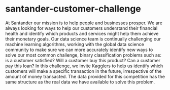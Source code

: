 # santander-customer-challenge
At Santander our mission is to help people and businesses prosper. We are always looking for ways to help our customers understand their financial health and identify which products and services might help them achieve their monetary goals.  Our data science team is continually challenging our machine learning algorithms, working with the global data science community to make sure we can more accurately identify new ways to solve our most common challenge, binary classification problems such as: is a customer satisfied? Will a customer buy this product? Can a customer pay this loan?  In this challenge, we invite Kagglers to help us identify which customers will make a specific transaction in the future, irrespective of the amount of money transacted. The data provided for this competition has the same structure as the real data we have available to solve this problem.
